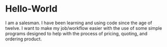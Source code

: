 # Hello-World

I am a salesman.  I have been learning and using code since the age of twelve.  I want to make my job/workflow easier with the use of some simple programs designed to help with the process of pricing, quoting, and ordering product.
